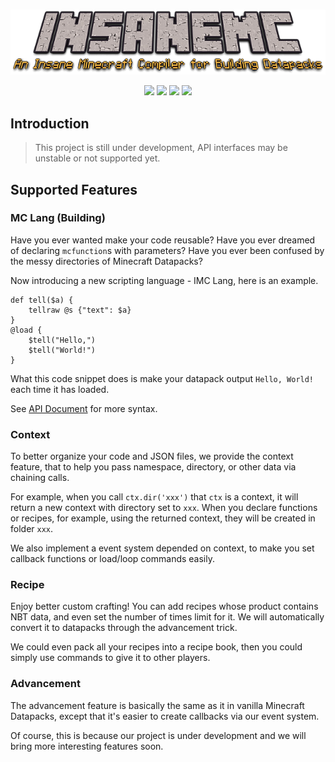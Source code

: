 <br>
<p align="center">
	<img src="./assets/logo.png">
</p>
<p align="center">
	<img src="https://img.shields.io/badge/build-passing-brightgreen.svg?style=flat">
	<img src="https://img.shields.io/badge/contributions-welcome-brightgreen.svg?style=flat">
	<img src="https://tokei.rs/b1/github/insane-mc/imc">
	<img src="https://hits.dwyl.com/insane-mc/imc.svg?style=flat">
</p>

## Introduction

> This project is still under development, API interfaces may be unstable or not supported yet.



## Supported Features


### MC Lang (Building)

Have you ever wanted make your code reusable? Have you ever dreamed of declaring `mcfunction`s with parameters? Have you ever been confused by the messy directories of Minecraft Datapacks?

Now introducing a new scripting language - IMC Lang, here is an example.

```plain
def tell($a) {
	tellraw @s {"text": $a}
}
@load {
	$tell("Hello,")
	$tell("World!")
}
```

What this code snippet does is make your datapack output `Hello, World!` each time it has loaded.

See [API Document](#) for more syntax.


### Context

To better organize your code and JSON files, we provide the context feature, that to help you pass namespace, directory, or other data via chaining calls.

For example, when you call `ctx.dir('xxx')` that `ctx` is a context, it will return a new context with directory set to `xxx`. When you declare functions or recipes, for example, using the returned context, they will be created in folder `xxx`.

We also implement a event system depended on context, to make you set callback functions or load/loop commands easily.


### Recipe

Enjoy better custom crafting! You can add recipes whose product contains NBT data, and even set the number of times limit for it. We will automatically convert it to datapacks through the advancement trick.

We could even pack all your recipes into a recipe book, then you could simply use commands to give it to other players.


### Advancement

The advancement feature is basically the same as it in vanilla Minecraft Datapacks, except that it's easier to create callbacks via our event system.

Of course, this is because our project is under development and we will bring more interesting features soon.
